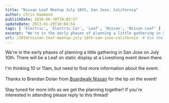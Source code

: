 ```yaml
---
title: "Nissan Leaf Meetup July 10th, San Jose, California"
author: Chris Hammond
publishDate: 2010-06-30T18:05:57
updateDate: 2013-01-29T10:04:54
tags: [ 'Electric', 'Electric Car', 'Leaf', 'Nissan', 'Nissan Leaf' ]
excerpt: "We're in the early phases of planning a little gathering in San Jose on July 10th. There will be a Leaf on static display at a Livestrong event down there.  I'm thinking 10 or 11am, but need to find more information about the event.  Thanks to Brendan Dolan from Boardwalk Nissan for the tip on the event!  Stay tuned for more info as we get the planning together! If you're interested in attending please reply to this thread!"
url: /2010/nissan-leaf-meetup-july-10th-san-jose-california  # Use the generated URL with year
---
```

We're in the early phases of planning a little gathering in San Jose on July 10th. There will be a Leaf on static display at a Livestrong event down there.<br /> <br /> I'm thinking 10 or 11am, but need to find more information about the event.<br /> <br /> Thanks to Brendan Dolan from <a href="https://www.boardwalknissan.com/">Boardwalk Nissan</a> for the tip on the event!<br /> <br /> Stay tuned for more info as we get the planning together! If you're interested in attending please reply to this thread!

